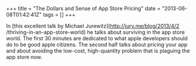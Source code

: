 +++
title = "The Dollars and Sense of App Store Pricing"
date = "2013-06-08T01:42:41Z"
tags = []
+++

In [this excellent talk by Michael Jurewitz](http://jury.me/blog/2013/4/2
/thriving-in-an-app-store-world) he talks about surviving in the app store
world. The first 30 minutes are dedicated to what apple developers should do
to be good apple citizens. The second half talks about pricing your app and
about avoiding the low-cost, high-quantity problem that is plaguing the app
store now.

